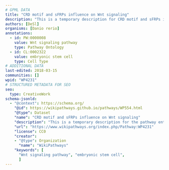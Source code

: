 ```yaml
---
# GPML DATA
title: "CRD motif and sFRPs influence on Wnt signaling"
description: "This is a temporary description for CRD motif and sFRPs influence on Wnt signaling"
authors: [DeSl]
organisms: [Danio rerio]
annotations:
  - id: PW:0000008
    value: Wnt signaling pathway
    type: Pathway Ontology
  - id: CL:0002322
    value: embryonic stem cell
    type: Cell Type
# ADDITIONAL DATA
last-edited: 2018-03-15
communities: []
wpid: "WP4231"
# STRUCTURED METADATA FOR SEO
seo:
  type: CreativeWork
schema-jsonld:
  - "@context": https://schema.org/
    "@id": https://wikipathways.github.io/pathways/WP554.html
    "@type": Dataset
    "name": "CRD motif and sFRPs influence on Wnt signaling"
    "description": "This is a temporary description for the pathway entitled: CRD motif and sFRPs influence on Wnt signaling"
    "url": "https://www.wikipathways.org/index.php/Pathway:WP4231"
    "license": CC0
    "creator":
    - "@type": Organization
      "name": "WikiPathways"
    "keywords": [
      "Wnt signaling pathway", "embryonic stem cell",
      ]
---
```


